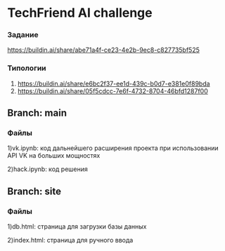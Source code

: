 # TechFriend AI challenge

### Задание
https://buildin.ai/share/abe71a4f-ce23-4e2b-9ec8-c827735bf525

### Типологии
1) https://buildin.ai/share/e6bc2f37-ee1d-439c-b0d7-e381e0f89bda
3) https://buildin.ai/share/05f5cdcc-7e6f-4732-8704-46bfd1287f00

## Branch: main
### Файлы
1)vk.ipynb: код дальнейшего расширения проекта при использовании API VK на больших мощностях<p></p>
2)hack.ipynb: код решения

## Branch: site
### Файлы
1)db.html: страница для загрузки базы данных<p></p>
2)index.html: страница для ручного ввода
